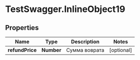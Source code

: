 # TestSwagger.InlineObject19

## Properties

Name | Type | Description | Notes
------------ | ------------- | ------------- | -------------
**refundPrice** | **Number** | Сумма воврата | [optional] 


